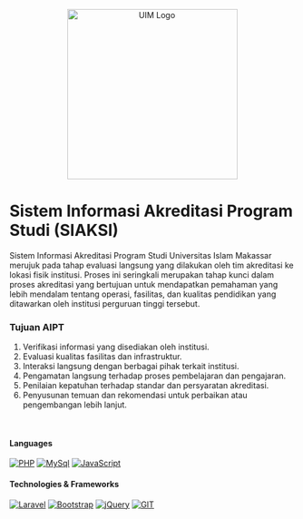 <p align="center"><a href="https://ft.uim-makassar.ac.id/" target="_blank"><img src="https://id.wikipedia.org/wiki/Universitas_Islam_Makassar#/media/Berkas:LOGO_UIM_.png" width="300" alt="UIM Logo"></a></p>

# Sistem Informasi Akreditasi Program Studi (SIAKSI)
Sistem Informasi Akreditasi Program Studi Universitas Islam Makassar merujuk pada tahap evaluasi langsung yang dilakukan oleh tim akreditasi ke lokasi fisik institusi. Proses ini seringkali merupakan tahap kunci dalam proses akreditasi yang bertujuan untuk mendapatkan pemahaman yang lebih mendalam tentang operasi, fasilitas, dan kualitas pendidikan yang ditawarkan oleh institusi perguruan tinggi tersebut.

### Tujuan AIPT
<ol>
  <li>Verifikasi informasi yang disediakan oleh institusi.</li>
  <li>Evaluasi kualitas fasilitas dan infrastruktur.</li>
  <li>Interaksi langsung dengan berbagai pihak terkait institusi.</li>
  <li>Pengamatan langsung terhadap proses pembelajaran dan pengajaran.</li>
  <li>Penilaian kepatuhan terhadap standar dan persyaratan akreditasi.</li>
  <li>Penyusunan temuan dan rekomendasi untuk perbaikan atau pengembangan lebih lanjut.</li>
</ol>

<br>

#### Languages
[![PHP](https://img.shields.io/badge/PHP-black?style=for-the-badge&logo=php)](https://www.php.net)
[![MySql](https://img.shields.io/badge/mysql-black?style=for-the-badge&logo=mysql)](https://www.mysql.com)
[![JavaScript](https://img.shields.io/badge/javascript-black?style=for-the-badge&logo=javascript)](https://www.javascript.com)



#### Technologies & Frameworks
[![Laravel](https://img.shields.io/badge/Laravel-black?style=for-the-badge&logo=laravel)](https://laravel.com)
[![Bootstrap](https://img.shields.io/badge/bootstrap-black?style=for-the-badge&logo=bootstrap)](https://getbootstrap.com)
[![jQuery](https://img.shields.io/badge/jQuery-black?style=for-the-badge&logo=jquery)](hhttps://jquery.com)
[![GIT](https://img.shields.io/badge/git-black?style=for-the-badge&logo=git)](https://git-scm.com)
